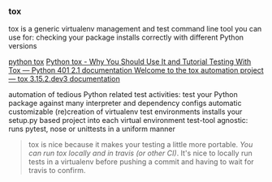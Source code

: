
### tox

tox is a generic virtualenv management and test command line tool you can use for: checking your package installs correctly with different Python versions

[python tox](https://www.google.com/search?q=python+tox&ie=UTF-8)
[Python tox - Why You Should Use It and Tutorial ](https://christophergs.com/python/2020/04/12/python-tox-why-use-it-and-tutorial/)
[Testing With Tox — Python 401 2.1 documentation ](https://codefellows.github.io/sea-python-401d4/lectures/testing_with_tox.html)
[Welcome to the tox automation project — tox 3.15.2.dev3 documentation ](https://tox.readthedocs.io/en/latest/)

automation of tedious Python related test activities:
test your Python package against many interpreter and dependency configs
automatic customizable (re)creation of virtualenv test environments
installs your setup.py based project into each virtual environment
test-tool agnostic: runs pytest, nose or unittests in a uniform manner

>tox is nice because it makes your testing a little more portable. *You can run tox locally and in travis (or other CI)*. It's nice to locally run tests in a virtualenv before pushing a commit and having to wait for travis to confirm.
